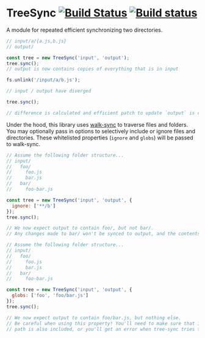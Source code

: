 # TreeSync [![Build Status](https://travis-ci.org/stefanpenner/tree-sync.svg?branch=master)](https://travis-ci.org/stefanpenner/tree-sync) [![Build status](https://ci.appveyor.com/api/projects/status/7136sbfmybx6q7w2?svg=true)](https://ci.appveyor.com/project/embercli/tree-sync)

A module for repeated efficient synchronizing two directories.

```js
// input/a/{a.js,b.js}
// output/

const tree = new TreeSync('input', 'output');
tree.sync();
// output is now contains copies of everything that is in input

fs.unlink('/input/a/b.js');

// input / output have diverged

tree.sync();

// difference is calculated and efficient patch to update `output` is created and applied
```

Under the hood, this library uses [walk-sync](https://github.com/joliss/node-walk-sync) to traverse files and folders. You may optionally pass in options to selectively include or ignore files and directories. These whitelisted properties (`ignore` and `globs`) will be passed to walk-sync.

```js
// Assume the following folder structure...
// input/
//   foo/
//     foo.js
//     bar.js
//   bar/
//     foo-bar.js

const tree = new TreeSync('input', 'output', {
  ignore: ['**/b']
});
tree.sync();

// We now expect output to contain foo/, but not bar/.
// Any changes made to bar/ won't be synced to output, and the contents of bar/ won't be traversed.
```

```js
// Assume the following folder structure...
// input/
//   foo/
//     foo.js
//     bar.js
//   bar/
//     foo-bar.js

const tree = new TreeSync('input', 'output', {
  globs: ['foo', 'foo/bar.js']
});
tree.sync();

// We now expect output to contain foo/bar.js, but nothing else.
// Be careful when using this property! You'll need to make sure that if you're including a file, it's parent
// path is also included, or you'll get an error when tree-sync tries to copy the file over.
```
